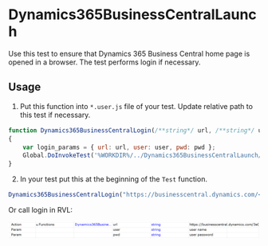 # Dynamics365BusinessCentralLaunch

Use this test to ensure that Dynamics 365 Business Central home page is opened in a browser. The test performs login if necessary.

## Usage

1. Put this function into `*.user.js` file of your test. Update relative path to this test if necessary.

```javascript
function Dynamics365BusinessCentralLogin(/**string*/ url, /**string*/ user, /**string*/ pwd)
{
	var login_params = { url: url, user: user, pwd: pwd	};
	Global.DoInvokeTest('%WORKDIR%/../Dynamics365BusinessCentralLaunch/Dynamics365BusinessCentralLaunch.sstest', login_params);
}
```

2. In your test put this at the beginning of the `Test` function.

```javascript
Dynamics365BusinessCentralLogin("https://businesscentral.dynamics.com/<id of your instance>/", "<user name>", "<user password>");
```

Or call login in RVL:

<img src="BCLaunchRVL.png" width="934px"/>

